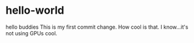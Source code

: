 # hello-world
hello buddies
This is my first commit change. How cool is that. I know...it's not using GPUs cool. 
